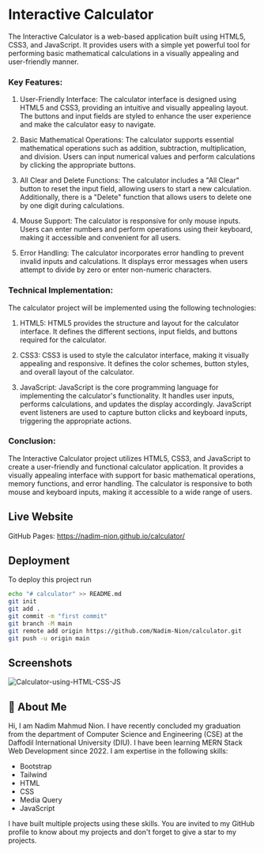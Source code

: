 
# Interactive Calculator



The Interactive Calculator is a web-based application built using HTML5, CSS3, and JavaScript. It provides users with a simple yet powerful tool for performing basic mathematical calculations in a visually appealing and user-friendly manner.

### Key Features:

1. User-Friendly Interface:
The calculator interface is designed using HTML5 and CSS3, providing an intuitive and visually appealing layout. The buttons and input fields are styled to enhance the user experience and make the calculator easy to navigate.

2. Basic Mathematical Operations:
The calculator supports essential mathematical operations such as addition, subtraction, multiplication, and division. Users can input numerical values and perform calculations by clicking the appropriate buttons.

3. All Clear and Delete Functions:
The calculator includes a "All Clear" button to reset the input field, allowing users to start a new calculation. Additionally, there is a "Delete" function that allows users to delete one by one digit during calculations.

4. Mouse Support:
The calculator is responsive for only mouse inputs. Users can enter numbers and perform operations using their keyboard, making it accessible and convenient for all users.

5. Error Handling:
The calculator incorporates error handling to prevent invalid inputs and calculations. It displays error messages when users attempt to divide by zero or enter non-numeric characters.

### Technical Implementation:

The calculator project will be implemented using the following technologies:

1. HTML5:
HTML5 provides the structure and layout for the calculator interface. It defines the different sections, input fields, and buttons required for the calculator.

2. CSS3:
CSS3 is used to style the calculator interface, making it visually appealing and responsive. It defines the color schemes, button styles, and overall layout of the calculator.

3. JavaScript:
JavaScript is the core programming language for implementing the calculator's functionality. It handles user inputs, performs calculations, and updates the display accordingly. JavaScript event listeners are used to capture button clicks and keyboard inputs, triggering the appropriate actions.

### Conclusion:

The Interactive Calculator project utilizes HTML5, CSS3, and JavaScript to create a user-friendly and functional calculator application. It provides a visually appealing interface with support for basic mathematical operations, memory functions, and error handling. The calculator is responsive to both mouse and keyboard inputs, making it accessible to a wide range of users.
## Live Website

GitHub Pages: https://nadim-nion.github.io/calculator/
## Deployment

To deploy this project run

```bash
echo "# calculator" >> README.md
git init
git add .
git commit -m "first commit"
git branch -M main
git remote add origin https://github.com/Nadim-Nion/calculator.git
git push -u origin main

```


## Screenshots
![Calculator-using-HTML-CSS-JS](https://github.com/Nadim-Nion/calculator/assets/60613933/e286bf31-5d0a-4e6f-a81e-178c71d200ac)



## 🚀 About Me
Hi, I am Nadim Mahmud Nion. I have recently concluded my graduation from the department of Computer Science and Engineering (CSE) at the Daffodil International University (DIU). I have been learning MERN Stack Web Development since 2022. I am expertise in the following skills:

* Bootstrap
* Tailwind
* HTML
* CSS
* Media Query
* JavaScript

I have built multiple projects using these skills. You are invited to my GitHub profile to know about my projects and don't forget to give a star to my projects.

